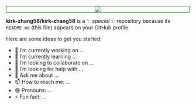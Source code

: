 <div  style="text-align: center; width: 500px; border: green solid 1px;">
<img src="https://media4.giphy.com/media/Ll22OhMLAlVDb8UQWe/giphy.webp">
</div>


**kirk-zhang58/kirk-zhang58** is a ✨ _special_ ✨ repository because its `README.md` (this file) appears on your GitHub profile.

Here are some ideas to get you started:

- 🔭 I’m currently working on ...
- 🌱 I’m currently learning ...
- 👯 I’m looking to collaborate on ...
- 🤔 I’m looking for help with ...
- 💬 Ask me about ...
- 📫 How to reach me: ...
- 😄 Pronouns: ...
- ⚡ Fun fact: ...

